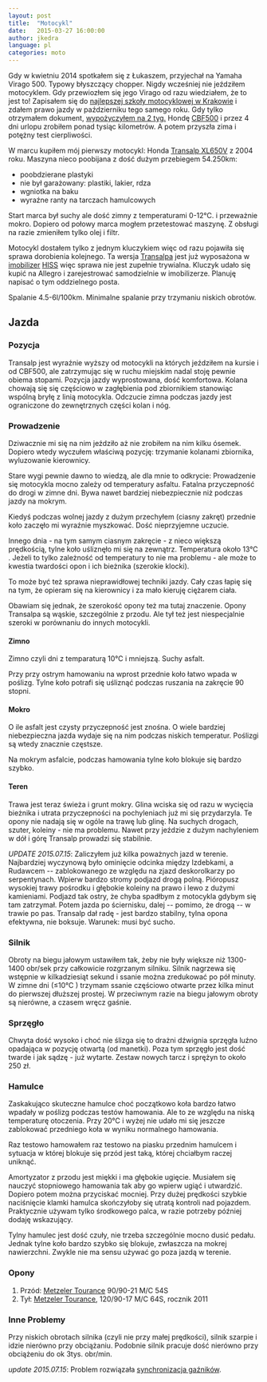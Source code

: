 ```yaml
---
layout: post
title:  "Motocykl"
date:   2015-03-27 16:00:00
author: jkedra
language: pl
categories: moto
---
```

Gdy w kwietniu 2014 spotkałem się z Łukaszem, przyjechał na Yamaha Virago 500.
Typowy błyszczący chopper. Nigdy wcześniej nie jeździłem motocyklem.
Gdy przewiozłem się jego Virago od razu wiedziałem, że to jest to!
Zapisałem się do [najlepszej szkoły motocyklowej w Krakowie](http://msm.malopolska.pl)
i zdałem prawo jazdy w październiku tego samego roku.
Gdy tylko otrzymałem dokument, [wypożyczyłem na 2 tyg.](http://motonasezon.pl)
Hondę [CBF500](https://pl.wikipedia.org/wiki/Honda_CBF_500) i przez 4 dni
urlopu zrobiłem ponad tysiąc kilometrów.
A potem przyszła zima i potężny test cierpliwości.

W marcu kupiłem mój pierwszy motocykl:
Honda [Transalp XL650V][transalp] z 2004 roku. Maszyna nieco poobijana
z dość dużym przebiegem 54.250km:

* poobdzierane plastyki
* nie był garażowany: plastiki, lakier, rdza
* wgniotka na baku
* wyraźne ranty na tarczach hamulcowych

Start marca był suchy ale dość zimny z temperaturami 0-12℃. i przeważnie mokro.
Dopiero od połowy marca mogłem przetestować maszynę.
Z obsługi na razie zmieniłem tylko olej i filtr.

Motocykl dostałem tylko z jednym kluczykiem więc od razu pojawiła się sprawa
dorobienia kolejnego. Ta wersja [Transalpa][transalp] jest już wyposażona
w [imobilizer][immob] [HISS][hiss] więc sprawa nie jest zupełnie trywialna.
Kluczyk udało się kupić na Allegro i zarejestrować samodzielnie w
imobilizerze. Planuję napisać o tym oddzielnego posta.

Spalanie 4.5-6l/100km. Minimalne spalanie przy trzymaniu niskich obrotów.

## Jazda ##

### Pozycja ###
Transalp jest wyraźnie wyższy od motocykli na których jeździłem na kursie
i od CBF500, ale zatrzymując się w ruchu miejskim nadal
stoję pewnie obiema stopami.
Pozycja jazdy wyprostowana, dość komfortowa. Kolana chowają się
się częściowo w zagłębienia pod zbiornikiem stanowiąc wspólną bryłę
z linią motocykla. Odczucie zimna podczas jazdy jest ograniczone
do zewnętrznych części kolan i nóg.


### Prowadzenie ###
Dziwacznie mi się na nim jeździło aż nie zrobiłem na nim kilku
ósemek. Dopiero wtedy wyczułem właściwą pozycję: trzymanie
kolanami zbiornika, wyluzowanie kierownicy.

Stare wygi pewnie dawno to wiedzą, ale dla mnie to odkrycie:
Prowadzenie się motocykla mocno zależy od temperatury asfaltu.
Fatalna przyczepność do drogi w zimne dni. Bywa nawet bardziej
niebezpiecznie niż podczas jazdy na mokrym.

Kiedyś podczas wolnej jazdy z dużym przechyłem (ciasny zakręt)
przednie koło zaczęło mi wyraźnie myszkować. Dość nieprzyjemne uczucie.

Innego dnia - na tym samym ciasnym zakręcie - z nieco większą prędkością,
tylne koło uśliznęło mi się na zewnątrz. Temperatura około 13℃ .
Jeżeli to tylko zależność od temperatury to nie ma problemu -
ale może to kwestia twardości opon i ich bieżnika (szerokie klocki).

To może być też sprawa nieprawidłowej techniki jazdy. Cały czas
łapię się na tym, że opieram się na kierownicy i za mało kieruję
ciężarem ciała.

Obawiam się jednak, że szerokość opony też ma tutaj znaczenie.
Opony Transalpa są wąskie, szczególnie z przodu. Ale tył też jest
niespecjalnie szeroki w porównaniu do innych motocykli.

#### Zimno #####
Zimno czyli dni z temparaturą 10℃  i mniejszą. Suchy asfalt.

Przy przy ostrym hamowaniu na wprost przednie koło łatwo wpada w poślizg.
Tylne koło potrafi się uśliznąć podczas ruszania na zakręcie 90 stopni.

#### Mokro ####
O ile asfalt jest czysty przyczepność jest znośna. O wiele bardziej
niebezpieczna jazda wydaje się na nim podczas niskich temperatur.
Poślizgi są wtedy znacznie częstsze.

Na mokrym asfalcie, podczas hamowania tylne koło blokuje się bardzo szybko.

#### Teren ####
Trawa jest teraz świeża i grunt mokry. Glina wciska się od razu
w wycięcia bieżnika i utrata przyczepności na pochyleniach
już mi się przydarzyla. Te opony nie nadają się w ogóle na trawę
lub glinę. Na suchych drogach, szuter, koleiny - nie ma problemu.
Nawet przy jeździe z dużym nachyleniem w dół i górę Transalp prowadzi
się stabilnie.

_UPDATE 2015.07.15_: Zaliczyłem już kilka poważnych jazd w terenie.
Najbardziej wyczynową było ominięcie odcinka między Izdebkami,
a Rudawcem -- zablokowanego ze względu na zjazd deskorolkarzy
po serpentynach. Wpierw bardzo stromy podjazd drogą polną.
Pióropusz wysokiej trawy pośrodku i głębokie koleiny
na prawo i lewo z dużymi kamieniami. Podjazd tak ostry,
że chyba spadłbym z motocykla gdybym się tam zatrzymał.
Potem jazda po ściernisku, dalej -- pomimo, że drogą -- w trawie
po pas. Transalp dał radę - jest bardzo stabilny, tylna opona
efektywna, nie boksuje. Warunek: musi być sucho.

### Silnik ###
Obroty na biegu jałowym ustawiłem tak, żeby nie były większe
niż 1300-1400 obr/sek przy całkowicie rozgrzanym silniku.
Silnik nagrzewa się wstępnie w kilkadziesiąt sekund i ssanie można
zredukować po pół minuty.
W zimne dni (≤10℃ ) trzymam ssanie częściowo otwarte przez kilka minut
do pierwszej dłuższej prostej. W przeciwnym razie na biegu jałowym
obroty są nierówne, a czasem wręcz gaśnie.

### Sprzęgło ###
Chwyta dość wysoko i choć nie ślizga się to drażni dźwignia sprzęgła
luźno opadająca w pozycję otwartą (od manetki). Poza tym sprzęgło jest
dość twarde i jak sądzę - już wytarte. Zestaw nowych tarcz
i sprężyn to około 250 zł.

### Hamulce ###
Zaskakująco skuteczne hamulce choć początkowo koła bardzo łatwo wpadały
w poślizg podczas testów hamowania. Ale to ze względu na niską
temperaturę otoczenia. Przy 20℃ i wyżej nie udało mi się jeszcze
zablokować przedniego koła w wyniku normalnego hamowania.

Raz testowo hamowałem raz testowo na piasku przednim hamulcem
i sytuacja w której blokuje się przód jest taką,
której chciałbym raczej uniknąć.

Amortyzator z przodu jest miękki i ma głębokie ugięcie.
Musiałem się nauczyć stopniowego hamowania
tak aby go wpierw ugiąć i utwardzić. Dopiero potem można
przyciskać mocniej. Przy dużej prędkości szybkie naciśnięcie
klamki hamulca skończyłoby się utratą kontroli nad pojazdem.
Praktycznie używam tylko środkowego palca, w razie potrzeby
później dodaję wskazujący.

Tylny hamulec jest dość czuły, nie trzeba szczególnie mocno
dusić pedału. Jednak tylne koło bardzo szybko się blokuje,
zwłaszcza na mokrej nawierzchni. Zwykle nie ma sensu używać
go poza jazdą w terenie.

### Opony ###

1. Przód: [Metzeler Tourance][tourance] 90/90-21 M/C 54S
2. Tył: [Metzeler Tourance][tourance], 120/90-17 M/C 64S, rocznik 2011

### Inne Problemy ###
Przy niskich obrotach silnika (czyli nie przy małej prędkości),
silnik szarpie i idzie nierówno przy obciążaniu.
Podobnie silnik pracuje dość nierówno przy obciążeniu do ok 3tys. obr/min.

_update 2015.07.15_: Problem rozwiązała [synchronizacja gaźników][synchro].

[tourance]:  http://www.oponeo.pl/model-opony-motocyklowej/metzeler-tourance
[synchro]:   /moto/2015/07/06/synchro.html
[transalp]:  http://pl.wikipedia.org/wiki/Honda_Transalp#Honda_XL650V_Transalp "XL650V Transalp"
[hiss]:      https://www.youtube.com/watch?v=db0ee6u7CjQ "Honda Ignition Security System"
[immob]:       http://pl.wikipedia.org/wiki/Immobilizer
[textile]:     http://redcloth.org/textile

